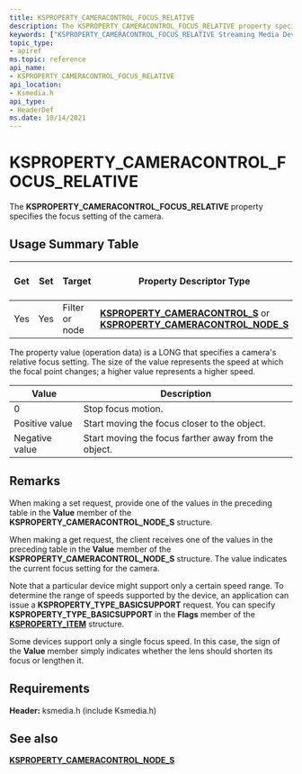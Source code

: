 ```yaml
---
title: KSPROPERTY_CAMERACONTROL_FOCUS_RELATIVE
description: The KSPROPERTY_CAMERACONTROL_FOCUS_RELATIVE property specifies the focus setting of the camera.
keywords: ["KSPROPERTY_CAMERACONTROL_FOCUS_RELATIVE Streaming Media Devices"]
topic_type:
- apiref
ms.topic: reference
api_name:
- KSPROPERTY_CAMERACONTROL_FOCUS_RELATIVE
api_location:
- Ksmedia.h
api_type:
- HeaderDef
ms.date: 10/14/2021
---
```


# KSPROPERTY_CAMERACONTROL_FOCUS_RELATIVE

The **KSPROPERTY_CAMERACONTROL_FOCUS_RELATIVE** property specifies the focus setting of the camera.

## Usage Summary Table

| Get | Set | Target | Property Descriptor Type | Property Value Type |
|--|--|--|--|--|
| Yes | Yes | Filter or node | [**KSPROPERTY_CAMERACONTROL_S**](/windows-hardware/drivers/ddi/ksmedia/ns-ksmedia-ksproperty_cameracontrol_s) or [**KSPROPERTY_CAMERACONTROL_NODE_S**](/windows-hardware/drivers/ddi/ksmedia/ns-ksmedia-ksproperty_cameracontrol_node_s) | LONG |

The property value (operation data) is a LONG that specifies a camera's relative focus setting. The size of the value represents the speed at which the focal point changes; a higher value represents a higher speed.

| Value | Description |
|--|--|
| 0 | Stop focus motion. |
| Positive value | Start moving the focus closer to the object. |
| Negative value | Start moving the focus farther away from the object. |

## Remarks

When making a set request, provide one of the values in the preceding table in the **Value** member of the **KSPROPERTY_CAMERACONTROL_NODE_S** structure.

When making a get request, the client receives one of the values in the preceding table in the **Value** member of the **KSPROPERTY_CAMERACONTROL_NODE_S** structure. The value indicates the current focus setting for the camera.

Note that a particular device might support only a certain speed range. To determine the range of speeds supported by the device, an application can issue a **KSPROPERTY_TYPE_BASICSUPPORT** request. You can specify **KSPROPERTY_TYPE_BASICSUPPORT** in the **Flags** member of the [**KSPROPERTY_ITEM**](/windows-hardware/drivers/ddi/ks/ns-ks-ksproperty_item) structure.

Some devices support only a single focus speed. In this case, the sign of the **Value** member simply indicates whether the lens should shorten its focus or lengthen it.

## Requirements

**Header:** ksmedia.h (include Ksmedia.h)

## See also

[**KSPROPERTY_CAMERACONTROL_NODE_S**](/windows-hardware/drivers/ddi/ksmedia/ns-ksmedia-ksproperty_cameracontrol_node_s)

